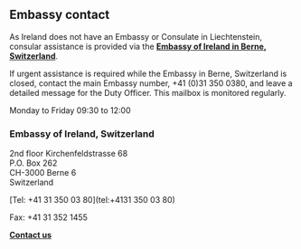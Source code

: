 ## Embassy contact

As Ireland does not have an Embassy or Consulate in Liechtenstein, consular assistance is provided via the [**Embassy of Ireland in Berne, Switzerland**](https://www.ireland.ie/en/switzerland/berne/).

If urgent assistance is required while the Embassy in Berne, Switzerland is closed, contact the main Embassy number, +41 (0)31 350 0380, and leave a detailed message for the Duty Officer. This mailbox is monitored regularly.

Monday to Friday 09:30 to 12:00

### Embassy of Ireland, Switzerland

2nd floor Kirchenfeldstrasse 68   
P.O. Box 262   
CH-3000 Berne 6   
Switzerland

[Tel: +41 31 350 03 80](tel:+4131 350 03 80)

Fax: +41 31 352 1455

[**Contact us**](/en/switzerland/berne/contact/)